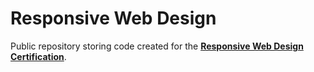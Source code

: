 # Responsive Web Design

Public repository storing code created for the [**Responsive Web Design Certification**](https://www.freecodecamp.org/learn/2022/responsive-web-design/).
